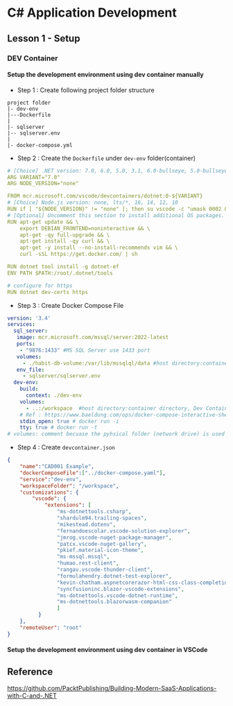 # C# Application Development
## Lesson 1 - Setup
### DEV Container
<Content>

#### Setup the development environment using dev container manually
* Step 1 : Create following project folder structure
```
project folder
|- dev-env
|---Dockerfile
|
|- sqlserver
|-- sqlserver.env
|
|- docker-compose.yml
```

* Step 2 : Create the `Dockerfile` under `dev-env` folder(container)
```yml
# [Choice] .NET version: 7.0, 6.0, 5.0, 3.1, 6.0-bullseye, 5.0-bullseye, 3.1-bullseye, 6.0-focal, 5.0-focal, 3.1-focal
ARG VARIANT="7.0"
ARG NODE_VERSION="none"

FROM mcr.microsoft.com/vscode/devcontainers/dotnet:0-${VARIANT}
# [Choice] Node.js version: none, lts/*, 16, 14, 12, 10
RUN if [ "${NODE_VERSION}" != "none" ]; then su vscode -c "umask 0002 && . /usr/local/share/nvm/nvm.sh && nvm install ${NODE_VERSION} 2>&1"; fi
# [Optional] Uncomment this section to install additional OS packages.
RUN apt-get update && \
    export DEBIAN_FRONTEND=noninteractive && \
    apt-get -qy full-upgrade && \
    apt-get install -qy curl && \
    apt-get -y install --no-install-recommends vim && \
    curl -sSL https://get.docker.com/ | sh

RUN dotnet tool install -g dotnet-ef
ENV PATH $PATH:/root/.dotnet/tools

# configure for https
RUN dotnet dev-certs https
```

* Step 3 : Create Docker Compose File
```yml
version: '3.4'
services:
  sql_server:
   image: mcr.microsoft.com/mssql/server:2022-latest
   ports:
    - "9876:1433" #MS SQL Server use 1433 port
   volumes:
     - ./habit-db-volume:/var/lib/mssqlql/data #host directory:container directory
   env_file:
     - sqlserver/sqlserver.env
  dev-env:
    build:
      context: ./dev-env
    volumes:
      - ..:/workspace  #host directory:container directory, Dev Container has set workspace directory is "workspace"
    # Ref : https://www.baeldung.com/ops/docker-compose-interactive-shell
    stdin_open: true # docker run -i
    tty: true # docker run -t
# volumes: comment becuase the pyhsical folder (network drive) is used here. It can be maintananced easily (even expand volumes and backup)
```

* Step 4 : Create `devcontainer.json`
```json
{
    "name":"CAD001 Example",
    "dockerComposeFile":["../docker-compose.yaml"],
    "service":"dev-env",
    "workspaceFolder": "/workspace",
    "customizations": {
        "vscode": {
            "extensions": [
                "ms-dotnettools.csharp",
                "shardulm94.trailing-spaces",
                "mikestead.dotenv",
                "fernandoescolar.vscode-solution-explorer",
                "jmrog.vscode-nuget-package-manager",
                "patcx.vscode-nuget-gallery",
                "pkief.material-icon-theme",
                "ms-mssql.mssql",
                "humao.rest-client",
                "rangav.vscode-thunder-client",
                "formulahendry.dotnet-test-explorer",
                "kevin-chatham.aspnetcorerazor-html-css-class-completion",
                "syncfusioninc.blazor-vscode-extensions",
                "ms-dotnettools.vscode-dotnet-runtime",
                "ms-dotnettools.blazorwasm-companion"
                ]
          }
    },
    "remoteUser": "root"
}
```
#### Setup the development environment using dev container in VSCode

## Reference
https://github.com/PacktPublishing/Building-Modern-SaaS-Applications-with-C-and-.NET
